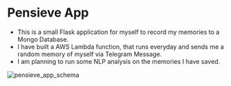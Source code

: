 # Pensieve App

- This is a small Flask application for myself to record my memories to a Mongo Database.
- I have built a AWS Lambda function, that runs everyday and sends me a random memory of myself via Telegram Message.
- I am planning to run some NLP analysis on the memories I have saved.

![pensieve_app_schema](http://./static/images/marauder.jpg)
